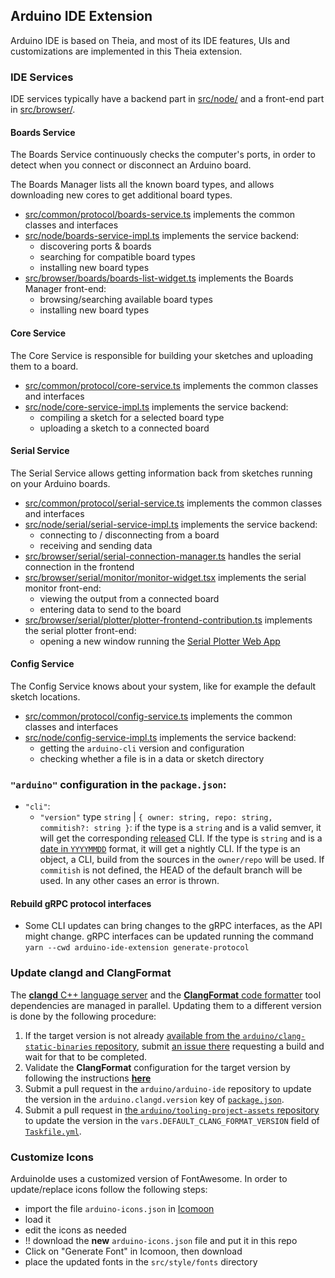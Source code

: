 ## Arduino IDE Extension

Arduino IDE is based on Theia, and most of its IDE features, UIs and customizations are implemented in this Theia extension.

### IDE Services

IDE services typically have a backend part in [src/node/](./src/node/) and a front-end part in [src/browser/](./src/browser/).

#### Boards Service

The Boards Service continuously checks the computer's ports, in order to detect when you connect or disconnect an Arduino board.

The Boards Manager lists all the known board types, and allows downloading new cores to get additional board types.

- [src/common/protocol/boards-service.ts](./src/common/protocol/boards-service.ts) implements the common classes and interfaces
- [src/node/boards-service-impl.ts](./src/node/boards-service-impl.ts) implements the service backend:
  - discovering ports & boards
  - searching for compatible board types
  - installing new board types
- [src/browser/boards/boards-list-widget.ts](./src/browser/boards/boards-service-client-impl.ts) implements the Boards Manager front-end:
  - browsing/searching available board types
  - installing new board types

#### Core Service

The Core Service is responsible for building your sketches and uploading them to a board.

- [src/common/protocol/core-service.ts](./src/common/protocol/core-service.ts) implements the common classes and interfaces
- [src/node/core-service-impl.ts](./src/node/core-service-impl.ts) implements the service backend:
  - compiling a sketch for a selected board type
  - uploading a sketch to a connected board

#### Serial Service

The Serial Service allows getting information back from sketches running on your Arduino boards.

- [src/common/protocol/serial-service.ts](./src/common/protocol/serial-service.ts) implements the common classes and interfaces
- [src/node/serial/serial-service-impl.ts](./src/node/serial/serial-service-impl.ts) implements the service backend:
  - connecting to / disconnecting from a board
  - receiving and sending data
- [src/browser/serial/serial-connection-manager.ts](./src/browser/serial/serial-connection-manager.ts) handles the serial connection in the frontend
- [src/browser/serial/monitor/monitor-widget.tsx](./src/browser/serial/monitor/monitor-widget.tsx) implements the serial monitor front-end:
  - viewing the output from a connected board
  - entering data to send to the board
- [src/browser/serial/plotter/plotter-frontend-contribution.ts](./src/browser/serial/plotter/plotter-frontend-contribution.ts) implements the serial plotter front-end:
  - opening a new window running the [Serial Plotter Web App](https://github.com/arduino/arduino-serial-plotter-webapp)

#### Config Service

The Config Service knows about your system, like for example the default sketch locations.

- [src/common/protocol/config-service.ts](./src/common/protocol/config-service.ts) implements the common classes and interfaces
- [src/node/config-service-impl.ts](./src/node/config-service-impl.ts) implements the service backend:
  - getting the `arduino-cli` version and configuration
  - checking whether a file is in a data or sketch directory

### `"arduino"` configuration in the `package.json`:

- `"cli"`:
  - `"version"` type `string` | `{ owner: string, repo: string, commitish?: string }`: if the type is a `string` and is a valid semver, it will get the corresponding [released](https://github.com/arduino/arduino-cli/releases) CLI. If the type is `string` and is a [date in `YYYYMMDD`](https://arduino.github.io/arduino-cli/latest/installation/#nightly-builds) format, it will get a nightly CLI. If the type is an object, a CLI, build from the sources in the `owner/repo` will be used. If `commitish` is not defined, the HEAD of the default branch will be used. In any other cases an error is thrown.

#### Rebuild gRPC protocol interfaces

- Some CLI updates can bring changes to the gRPC interfaces, as the API might change. gRPC interfaces can be updated running the command
  `yarn --cwd arduino-ide-extension generate-protocol`

### Update **clangd** and **ClangFormat**

The [**clangd** C++ language server](https://clangd.llvm.org/) and the [**ClangFormat** code formatter](https://clang.llvm.org/docs/ClangFormat.html) tool dependencies are managed in parallel. Updating them to a different version is done by the following procedure:

1. If the target version is not already [available from the `arduino/clang-static-binaries` repository](https://github.com/arduino/clang-static-binaries/releases), submit [an issue there](https://github.com/arduino/clang-static-binaries/issues) requesting a build and wait for that to be completed.
1. Validate the **ClangFormat** configuration for the target version by following the instructions [**here**](https://github.com/arduino/tooling-project-assets/tree/main/other/clang-format-configuration#clangformat-version-updates)
1. Submit a pull request in the `arduino/arduino-ide` repository to update the version in the `arduino.clangd.version` key of [`package.json`](package.json).
1. Submit a pull request in [the `arduino/tooling-project-assets` repository](https://github.com/arduino/tooling-project-assets) to update the version in the `vars.DEFAULT_CLANG_FORMAT_VERSION` field of [`Taskfile.yml`](https://github.com/arduino/tooling-project-assets/blob/main/Taskfile.yml).

### Customize Icons

ArduinoIde uses a customized version of FontAwesome.
In order to update/replace icons follow the following steps:

- import the file `arduino-icons.json` in [Icomoon](https://icomoon.io/app/#/projects)
- load it
- edit the icons as needed
- !! download the **new** `arduino-icons.json` file and put it in this repo
- Click on "Generate Font" in Icomoon, then download
- place the updated fonts in the `src/style/fonts` directory

